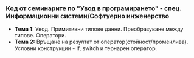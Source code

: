 ### Код от семинарите по "Увод в програмирането" - спец. Информационни системи/Софтуерно инженерство

- **Тема 1:** Увод. Примитивни типове данни. Преобразуване между типове. Оператори. 
- **Тема 2:** Връщане на резултат от оператор(стойност/променлива). Условни конструкции - if, switch и тернарен оператор.
